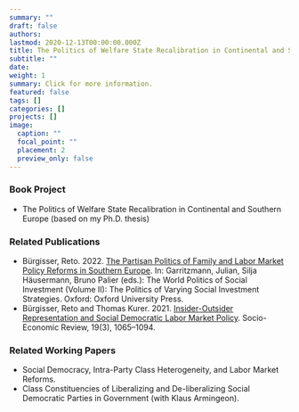 ```yaml
---
summary: ""
draft: false
authors:
lastmod: 2020-12-13T00:00:00.000Z
title: The Politics of Welfare State Recalibration in Continental and Southern Europe
subtitle: ""
date: 
weight: 1
summary: Click for more information.
featured: false
tags: []
categories: []
projects: []
image:
  caption: ""
  focal_point: ""
  placement: 2
  preview_only: false
---
```



### Book Project

* The Politics of Welfare State Recalibration in Continental and Southern Europe  (based on my Ph.D. thesis)

### Related Publications

* Bürgisser, Reto. 2022. [The Partisan Politics of Family and Labor Market Policy Reforms in Southern Europe](https://doi.org/10.1093/oso/9780197601457.001.0001). In: Garritzmann, Julian, Silja Häusermann, Bruno Palier (eds.): The World Politics of Social Investment (Volume II): The Politics of Varying Social Investment Strategies. Oxford: Oxford University Press.
* Bürgisser, Reto and Thomas Kurer. 2021. [Insider-Outsider Representation and Social Democratic Labor Market Policy](https://doi.org/10.1093/ser/mwz040). Socio-Economic Review, 19(3), 1065–1094. 

### Related Working Papers 

* Social Democracy, Intra-Party Class Heterogeneity, and Labor Market Reforms.
* Class Constituencies of Liberalizing and De-liberalizing Social Democratic Parties in Government (with Klaus Armingeon).
